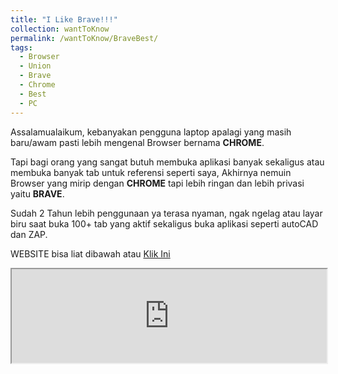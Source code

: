 ```yaml
---
title: "I Like Brave!!!"
collection: wantToKnow
permalink: /wantToKnow/BraveBest/
tags:
  - Browser
  - Union
  - Brave
  - Chrome
  - Best
  - PC
---
```


Assalamualaikum, kebanyakan pengguna laptop apalagi yang masih baru/awam pasti lebih mengenal Browser bernama **CHROME**.

Tapi bagi orang yang sangat butuh membuka aplikasi banyak sekaligus atau membuka banyak tab untuk referensi seperti saya, Akhirnya nemuin Browser yang mirip dengan **CHROME** tapi lebih ringan dan lebih privasi yaitu **BRAVE**.

Sudah 2 Tahun lebih penggunaan ya terasa nyaman, ngak ngelag atau layar biru saat buka 100+ tab yang aktif sekaligus buka aplikasi seperti autoCAD dan ZAP.

WEBSITE bisa liat dibawah atau <a href="https://brave.com/id/">Klik Ini</a>

<iframe src="https://brave.com/id/" width="100%" heigth="80%"></iframe>
